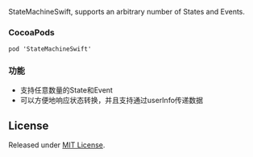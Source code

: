 StateMachineSwift, supports an arbitrary number of States and Events.

### CocoaPods

```
pod 'StateMachineSwift'
```

### 功能

* 支持任意数量的State和Event
* 可以方便地响应状态转换，并且支持通过userInfo传递数据


## License
Released under [MIT License](LICENSE).